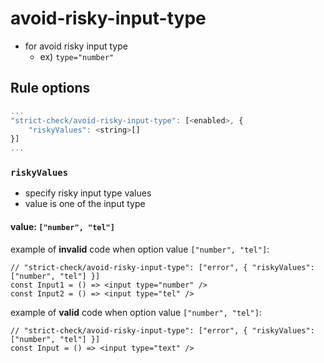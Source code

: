 # avoid-risky-input-type
- for avoid risky input type
    - ex) `type="number"`

## Rule options

```js
...
"strict-check/avoid-risky-input-type": [<enabled>, {
    "riskyValues": <string>[]
}]
...
```

### `riskyValues`
- specify risky input type values
- value is one of the input type

#### value: `["number", "tel"]`

example of **invalid** code when option value `["number", "tel"]`:

```tsx
// "strict-check/avoid-risky-input-type": ["error", { "riskyValues": ["number", "tel"] }]
const Input1 = () => <input type="number" />
const Input2 = () => <input type="tel" />
```

example of **valid** code when option value `["number", "tel"]`:

```tsx
// "strict-check/avoid-risky-input-type": ["error", { "riskyValues": ["number", "tel"] }]
const Input = () => <input type="text" />
```
